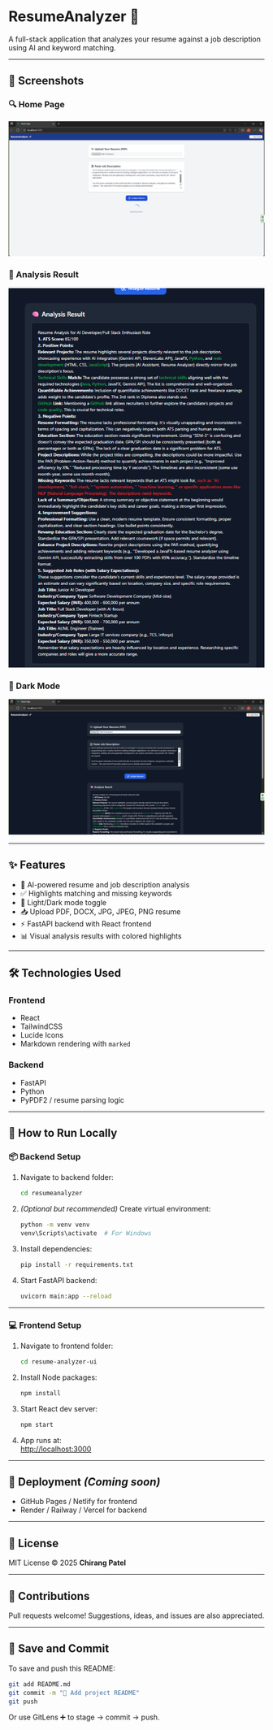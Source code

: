 
# ResumeAnalyzer 🚀

A full-stack application that analyzes your resume against a job description using AI and keyword matching.

---

## 📸 Screenshots

### 🔍 Home Page
![Screenshot 1](screenshots/screenshot1.png)

### 🧠 Analysis Result
![Screenshot 2](screenshots/screenshot2.png)

### 🌙 Dark Mode
![Screenshot 3](screenshots/screenshot3.png)

---

## ✨ Features

- 🧠 AI-powered resume and job description analysis  
- ✅ Highlights matching and missing keywords  
- 🌙 Light/Dark mode toggle  
- 📥 Upload PDF, DOCX, JPG, JPEG, PNG resume  
- ⚡ FastAPI backend with React frontend  
- 📊 Visual analysis results with colored highlights  

---

## 🛠️ Technologies Used

### Frontend
- React  
- TailwindCSS  
- Lucide Icons  
- Markdown rendering with `marked`

### Backend
- FastAPI  
- Python  
- PyPDF2 / resume parsing logic  

---

## 🧪 How to Run Locally

### 📦 Backend Setup

1. Navigate to backend folder:
   ```bash
   cd resumeanalyzer
   ```

2. *(Optional but recommended)* Create virtual environment:
   ```bash
   python -m venv venv
   venv\Scripts\activate  # For Windows
   ```

3. Install dependencies:
   ```bash
   pip install -r requirements.txt
   ```

4. Start FastAPI backend:
   ```bash
   uvicorn main:app --reload
   ```

---

### 💻 Frontend Setup

1. Navigate to frontend folder:
   ```bash
   cd resume-analyzer-ui
   ```

2. Install Node packages:
   ```bash
   npm install
   ```

3. Start React dev server:
   ```bash
   npm start
   ```

4. App runs at:  
   [http://localhost:3000](http://localhost:3000)

---

## 🚀 Deployment *(Coming soon)*

- GitHub Pages / Netlify for frontend  
- Render / Railway / Vercel for backend

---

## 📄 License

MIT License © 2025 **Chirang Patel**

---

## 🤝 Contributions

Pull requests welcome! Suggestions, ideas, and issues are also appreciated.

---

## 💾 Save and Commit

To save and push this README:

```bash
git add README.md
git commit -m "📝 Add project README"
git push
```

Or use GitLens ➕ to stage → commit → push.
